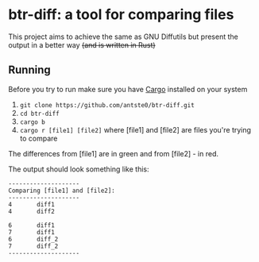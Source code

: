 # btr-diff: a tool for comparing files
This project aims to achieve the same as GNU Diffutils but present the output in a better way ~~(and is written in Rust)~~

## Running
Before you try to run make sure you have [Cargo](https://doc.rust-lang.org/cargo/getting-started/installation.html) installed on your system

1. `git clone https://github.com/antste0/btr-diff.git`
2. `cd btr-diff`
3. `cargo b`
4. `cargo r [file1] [file2]` where [file1] and [file2] are files you're trying to compare

The differences from [file1] are in green and from [file2] - in red.

The output should look something like this:
```
--------------------
Comparing [file1] and [file2]:
--------------------
4       diff1
4       diff2

6       diff1
7       diff1
6       diff_2
7       diff_2
--------------------
```
